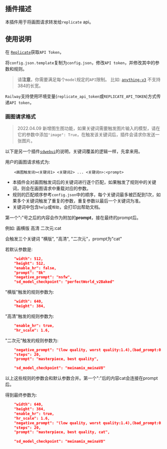 ## 插件描述

本插件用于将画图请求转发给`replicate` api。

## 使用说明

在 [`Replicate`](https://replicate.com/)获取`API Token`，

将`config.json.template`复制为`config.json`，修改`API token`，并修改其中的参数和规则。

> 请**注意**，你需要满足每个`model`规定的`API`限制。
> 比如: [`anything-v3`](https://replicate.com/cjwbw/anything-v3-better-vae/api) 不支持384的长宽。

`Railway`支持使用环境变量(`replicate_api_token`或`REPLICATE_API_TOKEN`)方式传递`API token`，

### 画图请求格式

> 2022.04.09 新增图生图功能，如果关键词需要触发图片输入的模型，请在它的参数中添加```"image": True```，在触发该关键词后，插件会请求你发送一张图片。

以下是另一个插件[`sdwebui`](https://github.com/lanvent/plugin_sdwebui)的说明，关键词覆盖的逻辑一样，先拿来用。

用户的画图请求格式为:

```
    <画图触发词><关键词1> <关键词2> ... <关键词n>:<prompt> 
```

- 本插件会对画图触发词后的关键词进行逐个匹配，如果触发了规则中的关键词，则会在画图请求中重载对应的参数。
- 规则的匹配顺序参考`config.json`中的顺序，每个关键词最多被匹配到1次，如果多个关键词触发了重复的参数，重复参数以最后一个关键词为准。
- 关键词中包含`help`或`帮助`，会打印出帮助文档。

第一个"**:**"号之后的内容会作为附加的**prompt**，接在最终的prompt后。

例如: 画横版 高清 二次元:cat

会触发三个关键词 "横版", "高清", "二次元"，prompt为"cat"

若默认参数是:
```json
    "width": 512,
    "height": 512,
    "enable_hr": false,
    "prompt": "8k"
    "negative_prompt": "nsfw",
    "sd_model_checkpoint": "perfectWorld_v2Baked"
```

"横版"触发的规则参数为:
```json
    "width": 640,
    "height": 384,
```

"高清"触发的规则参数为:
```json
    "enable_hr": true,
    "hr_scale": 1.6,
```

"二次元"触发的规则参数为:
```json
    "negative_prompt": "(low quality, worst quality:1.4),(bad_prompt:0.8), (monochrome:1.1), (greyscale)",
    "steps": 20,
    "prompt": "masterpiece, best quality",

    "sd_model_checkpoint": "meinamix_meinaV8"
```

以上这些规则的参数会和默认参数合并。第一个":"后的内容cat会连接在prompt后。

得到最终参数为:
```json
    "width": 640,
    "height": 384,
    "enable_hr": true,
    "hr_scale": 1.6,
    "negative_prompt": "(low quality, worst quality:1.4),(bad_prompt:0.8), (monochrome:1.1), (greyscale)",
    "steps": 20,
    "prompt": "masterpiece, best quality, cat",
    
    "sd_model_checkpoint": "meinamix_meinaV8"
```
